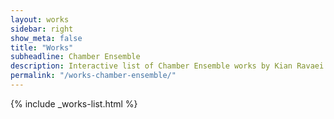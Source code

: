 ```yaml
---
layout: works
sidebar: right
show_meta: false
title: "Works"
subheadline: Chamber Ensemble
description: Interactive list of Chamber Ensemble works by Kian Ravaei.
permalink: "/works-chamber-ensemble/"
---
```


{% include _works-list.html %}